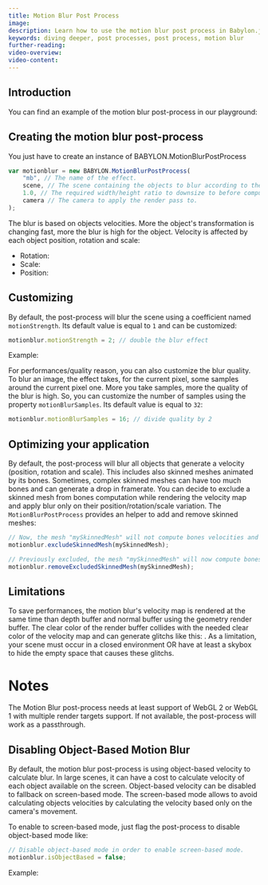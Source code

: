 ```yaml
---
title: Motion Blur Post Process
image: 
description: Learn how to use the motion blur post process in Babylon.js.
keywords: diving deeper, post processes, post process, motion blur
further-reading:
video-overview:
video-content:
---
```


## Introduction
You can find an example of the motion blur post-process in our playground: <Playground id="#E5YGEL#2" title="Motion Blur Post Process Example" description="Simple example of the motion blur post process."/>

## Creating the motion blur post-process

You just have to create an instance of BABYLON.MotionBlurPostProcess
```javascript
var motionblur = new BABYLON.MotionBlurPostProcess(
    "mb", // The name of the effect.
    scene, // The scene containing the objects to blur according to their velocity.
    1.0, // The required width/height ratio to downsize to before computing the render pass.
    camera // The camera to apply the render pass to.
);
```

The blur is based on objects velocities. More the object's transformation is changing fast, more the blur is high for the object. Velocity is affected by each object position, rotation and scale:
- Rotation: <Playground id="#9LRA3T#4" title="Rotational Motion Blur" description="Simple example showing rotational motion blur."/>
- Scale: <Playground id="#9LRA3T#6" title="Scaling Motion Blur" description="Simple example of motion blur based on scale."/>
- Position: <Playground id="#9LRA3T#8" title="Positional Motion Blur" description="Simple example of motion blur based on position."/>

## Customizing
By default, the post-process will blur the scene using a coefficient named `motionStrength`. Its default value is equal to `1` and can be customized:
```javascript
motionblur.motionStrength = 2; // double the blur effect
```
Example: <Playground id="#9LRA3T#10" title="Customizing Motion Blur" description="Simple example of customizing the motion blur post process."/>

For performances/quality reason, you can also customize the blur quality. To blur an image, the effect
takes, for the current pixel, some samples around the current pixel one. More you take samples, more the quality of the blur is high. So, you can customize the number of samples using the property `motionBlurSamples`. Its default value is equal to `32`:
```javascript
motionblur.motionBlurSamples = 16; // divide quality by 2
```

## Optimizing your application
By default, the post-process will blur all objects that generate a velocity (position, rotation and scale). This includes also skinned meshes animated by its bones.
Sometimes, complex skinned meshes can have too much bones and can generate a drop in framerate. You can decide to exclude a skinned mesh from bones computation while rendering the velocity map and apply blur only on their position/rotation/scale variation. The `MotionBlurPostProcess` provides an helper to add and remove skinned meshes:
```javascript
// Now, the mesh "mySkinnedMesh" will not compute bones velocities and will save performances.
motionblur.excludeSkinnedMesh(mySkinnedMesh);
```

```javascript
// Previously excluded, the mesh "mySkinnedMesh" will now compute bones velocities for a better render.
motionblur.removeExcludedSkinnedMesh(mySkinnedMesh);
```

## Limitations
To save performances, the motion blur's velocity map is rendered at the same time than depth buffer and normal buffer using the geometry render buffer.
The clear color of the render buffer collides with the needed clear color of the velocity map and can generate glitchs like this: <Playground id="#E5YGEL#3" title="Limitations In The Motion Blur Post Process" description="Simple example showcasing colliding visual artifacts between the clear color of the render buffer and the velocity map."/>. As a limitation, your scene must occur in a closed environment OR have at least a skybox to hide the empty space that causes these glitchs.

# Notes
The Motion Blur post-process needs at least support of WebGL 2 or WebGL 1 with multiple render targets support. If not available, the post-process will work as a passthrough.

## Disabling Object-Based Motion Blur
By default, the motion blur post-process is using object-based velocity to calculate blur. In large scenes, it can have a cost to calculate velocity of each object available on the screen. Object-based velocity can be disabled to fallback on screen-based mode. The screen-based mode allows to avoid calculating objects velocities by calculating the velocity based only on the camera's movement.

To enable to screen-based mode, just flag the post-process to disable object-based mode like:
```javascript
// Disable object-based mode in order to enable screen-based mode.
motionblur.isObjectBased = false;
```

Example: <Playground id="#E5YGEL#7" title="Screen-Based Motion Blur" description="Simple example of customizing the motion blur post process to disable object-based mode."/>